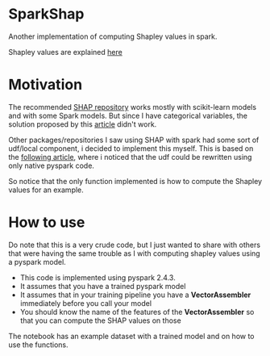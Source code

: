 # SparkShap
Another implementation of computing Shapley values in spark.

Shapley values are explained [here](https://christophm.github.io/interpretable-ml-book/shapley.html#estimating-the-shapley-value)

# Motivation

The recommended [SHAP repository](https://github.com/slundberg/shap) works mostly with scikit-learn models and with some Spark models. But since I have categorical variables, the solution proposed by this [article](https://towardsdatascience.com/parallelize-your-massive-shap-computations-with-mllib-and-pyspark-b00accc8667c) didn't work.

Other packages/repositories I saw using SHAP with spark had some sort of udf/local component, i decided to implement this myself. This is based on the [following article](https://tryexceptfinally.hashnode.dev/machine-learning-interpretability-shapley-values-with-pyspark-16ffd87227e3), where i noticed that the udf could be rewritten using only native pyspark code.

So notice that the only function implemented is how to compute the Shapley values for an example.

# How to use

Do note that this is a very crude code, but I just wanted to share with others that were having the same trouble as I with computing shapley values using a pyspark model.

- This code is implemented using pyspark 2.4.3.
- It assumes that you have a trained pyspark model
- It assumes that in your training pipeline you have a **VectorAssembler** immediately before you call your model
- You should know the name of the features of the **VectorAssembler** so that you can compute the SHAP values on those

The notebook has an example dataset with a trained model and on how to use the functions.